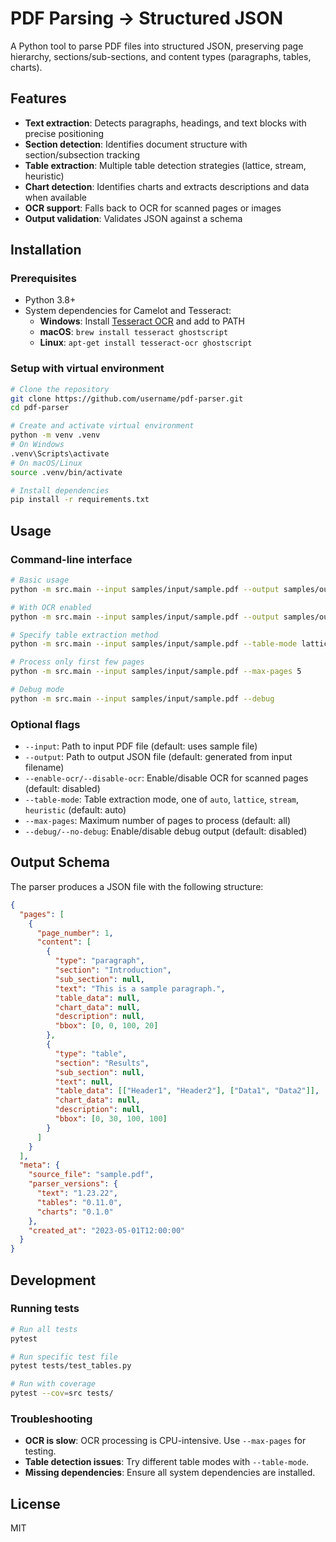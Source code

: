 # PDF Parsing → Structured JSON

A Python tool to parse PDF files into structured JSON, preserving page hierarchy, sections/sub-sections, and content types (paragraphs, tables, charts).

## Features

- **Text extraction**: Detects paragraphs, headings, and text blocks with precise positioning
- **Section detection**: Identifies document structure with section/subsection tracking
- **Table extraction**: Multiple table detection strategies (lattice, stream, heuristic)
- **Chart detection**: Identifies charts and extracts descriptions and data when available
- **OCR support**: Falls back to OCR for scanned pages or images
- **Output validation**: Validates JSON against a schema

## Installation

### Prerequisites

- Python 3.8+
- System dependencies for Camelot and Tesseract:
  - **Windows**: Install [Tesseract OCR](https://github.com/UB-Mannheim/tesseract/wiki) and add to PATH
  - **macOS**: `brew install tesseract ghostscript`
  - **Linux**: `apt-get install tesseract-ocr ghostscript`

### Setup with virtual environment

```bash
# Clone the repository
git clone https://github.com/username/pdf-parser.git
cd pdf-parser

# Create and activate virtual environment
python -m venv .venv
# On Windows
.venv\Scripts\activate
# On macOS/Linux
source .venv/bin/activate

# Install dependencies
pip install -r requirements.txt
```

## Usage

### Command-line interface

```bash
# Basic usage
python -m src.main --input samples/input/sample.pdf --output samples/output/out.json

# With OCR enabled
python -m src.main --input samples/input/sample.pdf --output samples/output/out.json --enable-ocr

# Specify table extraction method
python -m src.main --input samples/input/sample.pdf --table-mode lattice

# Process only first few pages
python -m src.main --input samples/input/sample.pdf --max-pages 5

# Debug mode
python -m src.main --input samples/input/sample.pdf --debug
```

### Optional flags

- `--input`: Path to input PDF file (default: uses sample file)
- `--output`: Path to output JSON file (default: generated from input filename)
- `--enable-ocr/--disable-ocr`: Enable/disable OCR for scanned pages (default: disabled)
- `--table-mode`: Table extraction mode, one of `auto`, `lattice`, `stream`, `heuristic` (default: auto)
- `--max-pages`: Maximum number of pages to process (default: all)
- `--debug/--no-debug`: Enable/disable debug output (default: disabled)

## Output Schema

The parser produces a JSON file with the following structure:

```json
{
  "pages": [
    {
      "page_number": 1,
      "content": [
        {
          "type": "paragraph",
          "section": "Introduction",
          "sub_section": null,
          "text": "This is a sample paragraph.",
          "table_data": null,
          "chart_data": null,
          "description": null,
          "bbox": [0, 0, 100, 20]
        },
        {
          "type": "table",
          "section": "Results",
          "sub_section": null,
          "text": null,
          "table_data": [["Header1", "Header2"], ["Data1", "Data2"]],
          "chart_data": null,
          "description": null,
          "bbox": [0, 30, 100, 100]
        }
      ]
    }
  ],
  "meta": {
    "source_file": "sample.pdf",
    "parser_versions": {
      "text": "1.23.22",
      "tables": "0.11.0",
      "charts": "0.1.0"
    },
    "created_at": "2023-05-01T12:00:00"
  }
}
```

## Development

### Running tests

```bash
# Run all tests
pytest

# Run specific test file
pytest tests/test_tables.py

# Run with coverage
pytest --cov=src tests/
```

### Troubleshooting

- **OCR is slow**: OCR processing is CPU-intensive. Use `--max-pages` for testing.
- **Table detection issues**: Try different table modes with `--table-mode`.
- **Missing dependencies**: Ensure all system dependencies are installed.

## License

MIT
